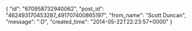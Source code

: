  {
   "id": "670958732940062",
   "post_id": "462493170453287_491707400865197",
   "from_name": "Scott Duncan",
   "message": ":D",
   "created_time": "2014-05-22T22:23:57+0000"
 }
